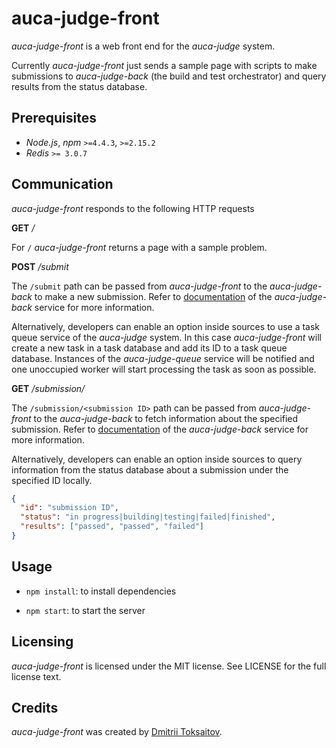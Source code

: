 auca-judge-front
================

*auca-judge-front* is a web front end for the *auca-judge* system.

Currently *auca-judge-front* just sends a sample page  with scripts to make
submissions to *auca-judge-back* (the build and test orchestrator) and query
results from the status database.

## Prerequisites

* *Node.js*, *npm* `>=4.4.3`, `>=2.15.2`
* *Redis* `>= 3.0.7`

## Communication

*auca-judge-front* responds to the following HTTP requests

**GET** */*

For `/` *auca-judge-front* returns a page with a sample problem.

**POST** */submit*

The `/submit` path can be passed from *auca-judge-front* to the
*auca-judge-back* to make a new submission. Refer to
[documentation](https://github.com/toksaitov/auca-judge-back) of the
*auca-judge-back* service for more information.

Alternatively, developers can enable an option inside sources to use a task
queue service of the *auca-judge* system. In this case *auca-judge-front* will
create a new task in a task database and add its ID to a task queue database.
Instances of the *auca-judge-queue* service will be notified and one unoccupied
worker will start processing the task as soon as possible.

**GET** */submission/<submission ID>*

The `/submission/<submission ID>` path can be passed from *auca-judge-front* to
the *auca-judge-back* to fetch information about the specified submission. Refer
to [documentation](https://github.com/toksaitov/auca-judge-back) of the
*auca-judge-back* service for more information.

Alternatively, developers can enable an option inside sources to query
information from the status database about a submission under the specified ID
locally.

```json
{
  "id": "submission ID",
  "status": "in progress|building|testing|failed|finished",
  "results": ["passed", "passed", "failed"]
}
```

## Usage

* `npm install`: to install dependencies

* `npm start`: to start the server

## Licensing

*auca-judge-front* is licensed under the MIT license. See LICENSE for the full
license text.

## Credits

*auca-judge-front* was created by [Dmitrii Toksaitov](https://github.com/toksaitov).
